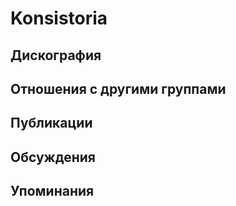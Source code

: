 # Konsistoria



## Дискография


## Отношения с другими группами


## Публикации


## Обсуждения


## Упоминания

